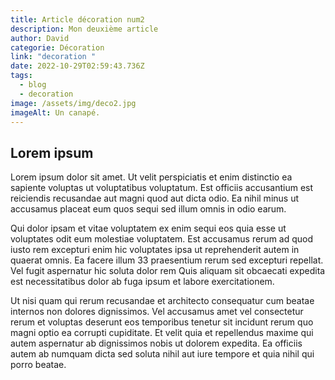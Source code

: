 ```yaml
---
title: Article décoration num2
description: Mon deuxième article
author: David
categorie: Décoration
link: "decoration "
date: 2022-10-29T02:59:43.736Z
tags:
  - blog
  - decoration
image: /assets/img/deco2.jpg
imageAlt: Un canapé.
---
```

## L﻿orem ipsum

<!--StartFragment-->

Lorem ipsum dolor sit amet. Ut velit perspiciatis et enim distinctio ea sapiente voluptas ut voluptatibus voluptatum. Est officiis accusantium est reiciendis recusandae aut magni quod aut dicta odio. Ea nihil minus ut accusamus placeat eum quos sequi sed illum omnis in odio earum.

Qui dolor ipsam et vitae voluptatem ex enim sequi eos quia esse ut voluptates odit eum molestiae voluptatem. Est accusamus rerum ad quod iusto rem excepturi enim hic voluptates ipsa ut reprehenderit autem in quaerat omnis. Ea facere illum 33 praesentium rerum sed excepturi repellat. Vel fugit aspernatur hic soluta dolor rem Quis aliquam sit obcaecati expedita est necessitatibus dolor ab fuga ipsum et labore exercitationem.

Ut nisi quam qui rerum recusandae et architecto consequatur cum beatae internos non dolores dignissimos. Vel accusamus amet vel consectetur rerum et voluptas deserunt eos temporibus tenetur sit incidunt rerum quo magni optio ea corrupti cupiditate. Et velit quia et repellendus maxime qui autem aspernatur ab dignissimos nobis ut dolorem expedita. Ea officiis autem ab numquam dicta sed soluta nihil aut iure tempore et quia nihil qui porro beatae.

<!--EndFragment-->